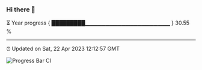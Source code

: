 ### Hi there 👋

⏳ Year progress { █████████▁▁▁▁▁▁▁▁▁▁▁▁▁▁▁▁▁▁▁▁▁ } 30.55 %

---

⏰ Updated on Sat, 22 Apr 2023 12:12:57 GMT

![Progress Bar CI](https://github.com/Shyam-Makwana/GitHub-Actions-Demo/workflows/Progress%20Bar%20CI/badge.svg)
